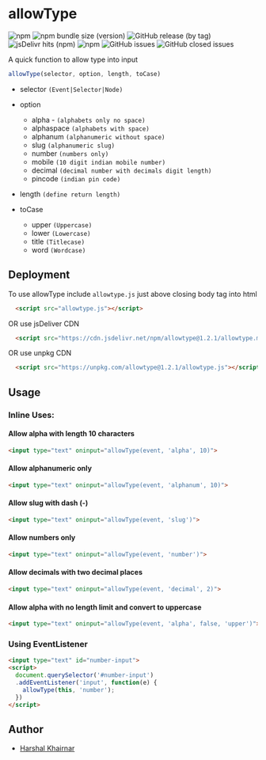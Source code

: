 # allowType
![npm](https://img.shields.io/npm/v/allowtype) ![npm bundle size (version)](https://img.shields.io/bundlephobia/min/allowtype/1.2.1) ![GitHub release (by tag)](https://img.shields.io/github/downloads/khairnar2960/allowtype/stable/total) ![jsDelivr hits (npm)](https://img.shields.io/jsdelivr/npm/hy/allowtype) ![npm](https://img.shields.io/npm/dy/allowtype) ![GitHub issues](https://img.shields.io/github/issues-raw/khairnar2960/allowtype) ![GitHub closed issues](https://img.shields.io/github/issues-closed-raw/khairnar2960/allowtype)

A quick function to allow type into input
```javascript
allowType(selector, option, length, toCase)
```

- selector `(Event|Selector|Node)`
- option
  * alpha - `(alphabets only no space)`
  * alphaspace `(alphabets with space)`
  * alphanum `(alphanumeric without space)`
  * slug `(alphanumeric slug)`
  * number `(numbers only)`
  * mobile `(10 digit indian mobile number)`
  * decimal `(decimal number with decimals digit length)`
  * pincode `(indian pin code)`

- length `(define return length)`
- toCase
  * upper `(Uppercase)`
  * lower `(Lowercase)`
  * title `(Titlecase)`
  * word  `(Wordcase)`

## Deployment

To use allowType include `allowtype.js` just above closing body tag into html

```html
  <script src="allowtype.js"></script>
```
OR use jsDeliver CDN

```html
  <script src="https://cdn.jsdelivr.net/npm/allowtype@1.2.1/allowtype.min.js"></script>
```
OR use unpkg CDN

```html
  <script src="https://unpkg.com/allowtype@1.2.1/allowtype.js"></script>
```

## Usage
### Inline Uses:
#### Allow alpha with length 10 characters
```html
<input type="text" oninput="allowType(event, 'alpha', 10)">
```
#### Allow alphanumeric only
```html
<input type="text" oninput="allowType(event, 'alphanum', 10)">
```
#### Allow slug with dash (-)
```html
<input type="text" oninput="allowType(event, 'slug')">
```
#### Allow numbers only
```html
<input type="text" oninput="allowType(event, 'number')">
```
#### Allow decimals with two decimal places
```html
<input type="text" oninput="allowType(event, 'decimal', 2)">
```
#### Allow alpha with no length limit and convert to uppercase
```html
<input type="text" oninput="allowType(event, 'alpha', false, 'upper')">
```

### Using EventListener
```html
<input type="text" id="number-input">
<script>
  document.querySelector('#number-input')
  .addEventListener('input', function(e) {
    allowType(this, 'number');
  })
</script>
```
## Author

- [Harshal Khairnar](https://harshalkhairnar.com)
